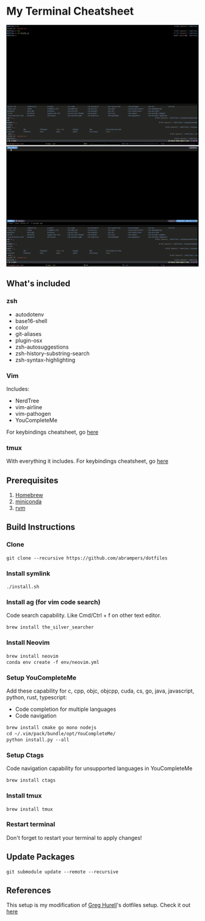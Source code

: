 # My Terminal Cheatsheet

![Terminal](assets/tmux.png "Terminal") ![Vim](assets/vim.png "Vim")

## What's included
### zsh
* autodotenv
* base16-shell
* color
* git-aliases
* plugin-osx
* zsh-autosuggestions
* zsh-history-substring-search
* zsh-syntax-highlighting

### Vim
Includes:
* NerdTree
* vim-airline
* vim-pathogen
* YouCompleteMe

For keybindings cheatsheet, go [here](vim-cheatsheet.md)

### tmux
With everything it includes. For keybindings cheatsheet, go [here](tmux-cheatsheet.md)

## Prerequisites
1. [Homebrew](https://brew.sh)
2. [miniconda](https://docs.conda.io/en/latest/miniconda.html)
3. [rvm](https://rvm.io/rvm/install)

## Build Instructions
### Clone
```sh-session
git clone --recursive https://github.com/abrampers/dotfiles
```

### Install symlink
```sh-session
./install.sh
```

### Install ag (for vim code search)

Code search capability. Like Cmd/Ctrl + f on other text editor.

```sh-session
brew install the_silver_searcher
```

### Install Neovim
```sh-session
brew install neovim
conda env create -f env/neovim.yml
```

### Setup YouCompleteMe

Add these capability for c, cpp, objc, objcpp, cuda, cs, go, java, javascript, python, rust, typescript:
- Code completion for multiple languages
- Code navigation

```sh-session
brew install cmake go mono nodejs
cd ~/.vim/pack/bundle/opt/YouCompleteMe/
python install.py --all
```

### Setup Ctags

Code navigation capability for unsupported languages in YouCompleteMe

```sh-session
brew install ctags
```

### Install tmux
```sh-session
brew install tmux
```

### Restart terminal
Don't forget to restart your terminal to apply changes!

## Update Packages
```sh-session
git submodule update --remote --recursive
```

## References
This setup is my modification of [Greg Hurell](https://github.com/wincent)'s dotfiles setup. Check it out [here](https://github.com/wincent/wincent)
